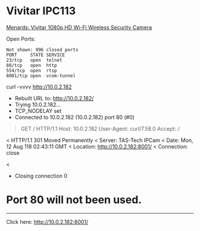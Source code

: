 # Vivitar IPC113

[Menards: Vivitar 1080p HD Wi-Fi Wireless Security Camera](https://www.menards.com/main/mcom/electrical/alarms-security-systems/security-cameras/vivitar-1080p-hd-wi-fi-wireless-security-camera/ipc113-wht-men/p-1518247867092.htm)

Open Ports:

	Not shown: 996 closed ports
	PORT     STATE SERVICE
	23/tcp   open  telnet
	80/tcp   open  http
	554/tcp  open  rtsp
	8001/tcp open  vcom-tunnel
	
curl -vvvv http://10.0.2.182
* Rebuilt URL to: http://10.0.2.182/
*   Trying 10.0.2.182...
* TCP_NODELAY set
* Connected to 10.0.2.182 (10.0.2.182) port 80 (#0)
> GET / HTTP/1.1
> Host: 10.0.2.182
> User-Agent: curl/7.58.0
> Accept: */*
> 
< HTTP/1.1 301 Moved Permanently
< Server: TAS-Tech IPCam
< Date: Mon, 12 Aug 118 02:43:11 GMT
< Location: http://10.0.2.182:8001/
< Connection: close

< 
* Closing connection 0
<html><body><h1>Port 80 will not been used.</h1><hr>Click here: <a href="http://10.0.2.182:8001/">http://10.0.2.182:8001/</a></body></html>

